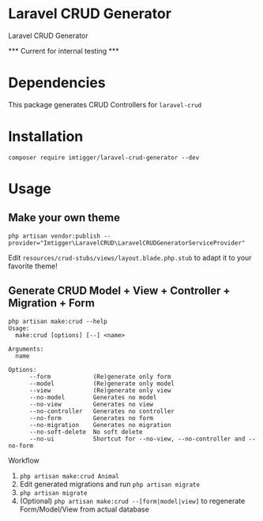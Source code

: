 # Laravel CRUD Generator
Laravel CRUD Generator

*** Current for internal testing ***

# Dependencies

This package generates CRUD Controllers for `laravel-crud`

# Installation

`composer require imtigger/laravel-crud-generator --dev`

# Usage

## Make your own theme

`php artisan vendor:publish --provider="Imtigger\LaravelCRUD\LaravelCRUDGeneratorServiceProvider"`

Edit `resources/crud-stubs/views/layout.blade.php.stub` to adapt it to your favorite theme!

## Generate CRUD Model + View + Controller + Migration + Form

```
php artisan make:crud --help
Usage:
  make:crud [options] [--] <name>

Arguments:
  name

Options:
      --form            (Re)generate only form
      --model           (Re)generate only model
      --view            (Re)generate only view
      --no-model        Generates no model
      --no-view         Generates no view
      --no-controller   Generates no controller
      --no-form         Generates no form
      --no-migration    Generates no migration
      --no-soft-delete  No soft delete
      --no-ui           Shortcut for --no-view, --no-controller and --no-form
```

Workflow
1. `php artisan make:crud Animal`
2. Edit generated migrations and run `php artisan migrate`
3. `php artisan migrate`
4. (Optional) `php artisan make:crud --[form|model|view]` to regenerate Form/Model/View from actual database
